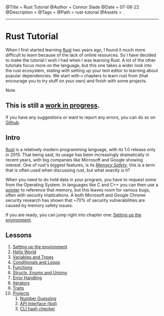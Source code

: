 @Title = Rust Tutorial
@Author = Connor Slade
@Date = 07-08-22
@Description =
@Tags =
@Path = rust-tutorial
@Assets = .

---

<style>
    [title] {
        text-decoration: underline;
    }
</style>

# Rust Tutorial

When I first started learning [Rust](rust-lang.org) two years ago, I found it much more difficult to learn because of the lack of online resources.
So I have decided to make the tutorial I wish I had when I was learning Rust.
A lot of the other tutorials focus more on the language, but this one takes a wider look into the rust ecosystem, stating with setting up your text editor to learning about popular dependencies.
We start with `n` chapters to learn rust from (that encourage you to try stuff on your own) and finish with some projects.

<div ad note>
Note

##

## This is still a <u>work in progress</u>.

If you have any suggestions or want to report any errors, you can do so on [Github](https://github.com/basicprogrammer10/connorcode-writing).

</div>

## Intro

[Rust](rust-lang.org) is a relatively modern programming language, with its 1.0 release only in 2015.
That being said, its usage has been increasingly dramatically in recent years, with big companies like Microsoft and Google showing interest.
One of rust's biggest features, is its [_Memory Safety_](https://en.wikipedia.org/wiki/Memory_safety), this is a term that is often used when discussing rust, but what exactly is it?

When you need to do hold data in your program, you have to request some from the Operating System. <!--EDIT-->
In languages like C and C++ you can then use a <span title="">pointer</span> to reference that memory, but this leaves room for various bugs, often with security implications.
A both Microsoft and Google Chrome security research has shown that ~70% of security vulnerabilities are caused by memory safety issues.

If you are ready, you can jump right into chapter one: [Setting up the environment](/writing/rust-tutorial/setting-up-the-enviroment).

## Lessons

1. [Setting up the environment](/writing/rust-tutorial/setting-up-the-enviroment)
2. [Hello World](/writing/rust-tutorial/hello-world)
3. [Variables and Types]()
4. [Conditionals and Loops]()
5. [Functions]()
6. [Structs, Enums and Unions]()
7. [Error Handling]()
8. [Iterators]()
9. [Traits]()
10. [Projects]()
    1. [Number Guessing]()
    2. [API Interface (tbd)]()
    3. [CLI hash checker]()
